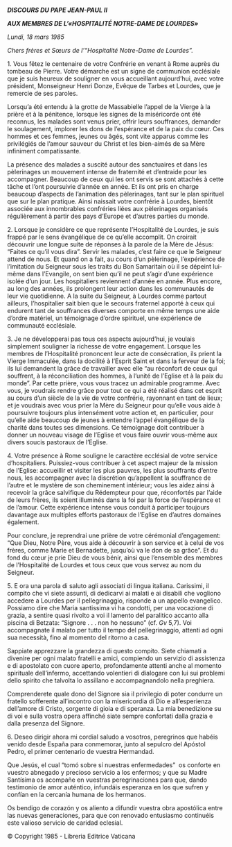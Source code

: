 ***DISCOURS DU PAPE JEAN-PAUL II***

***AUX MEMBRES DE L’«HOSPITALITÉ NOTRE-DAME DE LOURDES»***

*Lundi, 18 mars 1985*

*Chers frères et Sœurs de l’“Hospitalité Notre-Dame de Lourdes”.*

1\. Vous fêtez le centenaire de votre Confrérie en venant à Rome auprès du tombeau de Pierre. Votre démarche est un signe de communion ecclésiale que je suis heureux de souligner en vous accueillant aujourd’hui, avec votre président, Monseigneur Henri Donze, Evêque de Tarbes et Lourdes, que je remercie de ses paroles.

Lorsqu’a été entendu à la grotte de Massabielle l’appel de la Vierge à la prière et à la pénitence, lorsque les signes de la miséricorde ont été reconnus, les malades sont venus prier, offrir leurs souffrances, demander le soulagement, implorer les dons de l’espérance et de la paix du cœur. Ces hommes et ces femmes, jeunes ou âgés, sont vite apparus comme les privilégiés de l’amour sauveur du Christ et les bien-aimés de sa Mère infiniment compatissante.

La présence des malades a suscité autour des sanctuaires et dans les pèlerinages un mouvement intense de fraternité et d’entraide pour les accompagner. Beaucoup de ceux qui les ont servis se sont attachés à cette tâche et l’ont poursuivie d’année en année. Et ils ont pris en charge beaucoup d’aspects de l’animation des pèlerinages, tant sur le plan spirituel que sur le plan pratique. Ainsi naissait votre confrérie à Lourdes, bientôt associée aux innombrables confréries liées aux pèlerinages organisés régulièrement à partir des pays d’Europe et d’autres parties du monde.

2\. Lorsque je considère ce que représente l’Hospitalité de Lourdes, je suis frappé par le sens évangélique de ce qu’elle accomplit. On croirait découvrir une longue suite de réponses à la parole de la Mère de Jésus: “Faites ce qu’il vous dira”. Servir les malades, c’est faire ce que le Seigneur attend de nous. Et quand on a fait, au cours d’un pèlerinage, l’expérience de l’imitation du Seigneur sous les traits du Bon Samaritain où il se dépeint lui-même dans l’Evangile, on sent bien qu’il ne peut s’agir d’une expérience isolée d’un jour. Les hospitaliers reviennent d’année en année. Plus encore, au long des années, ils prolongent leur action dans les communautés de leur vie quotidienne. A la suite du Seigneur, à Lourdes comme partout ailleurs, l’hospitalier sait bien que le secours fraternel apporté à ceux qui endurent tant de souffrances diverses comporte en même temps une aide d’ordre matériel, un témoignage d’ordre spirituel, une expérience de communauté ecclésiale.

3\. Je ne développerai pas tous ces aspects aujourd’hui, je voulais simplement souligner la richesse de votre engagement. Lorsque les membres de l’Hospitalité prononcent leur acte de consécration, ils prient la Vierge Immaculée, dans la docilité à l’Esprit Saint et dans la ferveur de la foi; ils lui demandent la grâce de travailler avec elle “au réconfort de ceux qui souffrent, à la réconciliation des hommes, à l’unité de l’Eglise et à la paix du monde”. Par cette prière, vous vous tracez un admirable programme. Avec vous, je voudrais rendre grâce pour tout ce qui a été réalisé dans cet esprit au cours d’un siècle de la vie de votre confrérie, rayonnant en tant de lieux; et je voudrais avec vous prier la Mère du Seigneur pour qu’elle vous aide à poursuivre toujours plus intensément votre action et, en particulier, pour qu’elle aide beaucoup de jeunes à entendre l’appel évangélique de la charité dans toutes ses dimensions. Ce témoignage doit contribuer à donner un nouveau visage de l’Eglise et vous faire ouvrir vous-même aux divers soucis pastoraux de l’Eglise.

4\. Votre présence à Rome souligne le caractère ecclésial de votre service d’hospitaliers. Puissiez-vous contribuer à cet aspect majeur de la mission de l’Eglise: accueillir et visiter les plus pauvres, les plus souffrants d’entre nous, les accompagner avec la discrétion qu’appellent la souffrance de l’autre et le mystère de son cheminement intérieur; vous les aidez ainsi à recevoir la grâce salvifique du Rédempteur pour que, réconfortés par l’aide de leurs frères, ils soient illuminés dans la foi par la force de l’espérance et de l’amour. Cette expérience intense vous conduit à participer toujours davantage aux multiples efforts pastoraux de l’Eglise en d’autres domaines également.

Pour conclure, je reprendrai une prière de votre cérémonial d’engagement: “Que Dieu, Notre Père, vous aide à découvrir à son service et à celui de vos frères, comme Marie et Bernadette, jusqu’où va le don de sa grâce”. Et du fond du cœur je prie Dieu de vous bénir, ainsi que l’ensemble des membres de l’Hospitalité de Lourdes et tous ceux que vous servez au nom du Seigneur.

5\. E ora una parola di saluto agli associati di lingua italiana. Carissimi, il compito che vi siete assunti, di dedicarvi ai malati e ai disabili che vogliono accedere a Lourdes per il pellegrinaggio, risponde a un appello evangelico. Possiamo dire che Maria santissima vi ha condotti, per una vocazione di grazia, a sentire quasi rivolto a voi il lamento del paralitico accanto alla piscina di Betzata: “Signore . . . non ho nessuno” (cf. *Gv* 5,7). Voi accompagnate il malato per tutto il tempo del pellegrinaggio, attenti ad ogni sua necessità, fino al momento del ritorno a casa.

Sappiate apprezzare la grandezza di questo compito. Siete chiamati a divenire per ogni malato fratelli e amici, compiendo un servizio di assistenza e di apostolato con cuore aperto, profondamente attenti anche al momento spirituale dell’infermo, accettando volentieri di dialogare con lui sui problemi dello spirito che talvolta lo assillano e accompagnandolo nella preghiera.

Comprenderete quale dono del Signore sia il privilegio di poter condurre un fratello sofferente all’incontro con la misericordia di Dio e all’esperienza dell’amore di Cristo, sorgente di gioia e di speranza. La mia benedizione su di voi e sulla vostra opera affinché siate sempre confortati dalla grazia e dalla presenza del Signore.

6\. Deseo dirigir ahora mi cordial saludo a vosotros, peregrinos que habéis venido desde España para conmemorar, junto al sepulcro del Apóstol Pedro, el primer centenario de vuestra Hermandad.

Que Jesús, el cual “tomó sobre sí nuestras enfermedades”  os conforte en vuestro abnegado y precioso servicio a los enfermos; y que su Madre Santísima os acompañe en vuestras peregrinaciones para que, dando testimonio de amor auténtico, infundáis esperanza en los que sufren y confían en la cercanía humana de los hermanos.

Os bendigo de corazón y os aliento a difundir vuestra obra apostólica entre las nuevas generaciones, para que con renovado entusiasmo continuéis este valioso servicio de caridad eclesial.

© Copyright 1985 - Libreria Editrice Vaticana